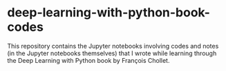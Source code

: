 # deep-learning-with-python-book-codes
This repository contains the Jupyter notebooks involving codes and notes (in the Jupyter notebooks themselves) that I wrote while learning through the Deep Learning with Python book by François Chollet.
